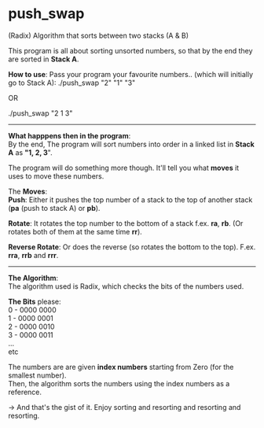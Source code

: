 # push_swap
(Radix) Algorithm that sorts between two stacks (A &amp; B)

This program is all about sorting unsorted numbers, so that by the end they are sorted in **Stack A**.  

**How to use**: 
Pass your program your favourite numbers.. (which will initially go to Stack A):
./push_swap "2" "1" "3"

OR 

./push_swap "2 1 3"

**********************************************************************************************************************

**What happpens then in the program**:  
By the end, The program will sort numbers into order in a linked list in **Stack A** as **"1, 2, 3**".

The program will do something more though. It'll tell you what **moves** it uses to move these numbers.  

The **Moves**:  
**Push**: Either it pushes the top number of a stack to the top of another stack (**pa** (push to stack A) or **pb**).  

**Rotate**: It rotates the top number to the bottom of a stack f.ex. **ra**, **rb**. (Or rotates both of them at the same time **rr**).  

**Reverse Rotate**: Or does the reverse (so rotates the bottom to the top). F.ex. **rra**, **rrb** and **rrr**.  

**********************************************************************************************************************

**The Algorithm**:  
The algorithm used is Radix, which checks the bits of the numbers used.  

**The Bits** please:  
 0 - 0000 0000  
 1 - 0000 0001  
 2 - 0000 0010  
 3 - 0000 0011  
 ...  
 etc  

The numbers are are given **index numbers** starting from Zero (for the smallest number).  
Then, the algorithm sorts the numbers using the index numbers as a reference.

-> And that's the gist of it. Enjoy sorting and resorting and resorting and resorting.  
